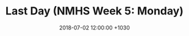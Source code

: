 ﻿---
layout: post
title:  "Last Day (NMHS Week 5: Monday)"
date:   2018-07-02  12:00:00 +1030
categories: MTeach nmhsPlacement
---











